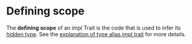 # Defining scope

The **defining scope** of an impl Trait is the code that is used to infer its [hidden type](./hidden_type.md). See the [explanation of type alias impl trait](../tait.md) for more details.